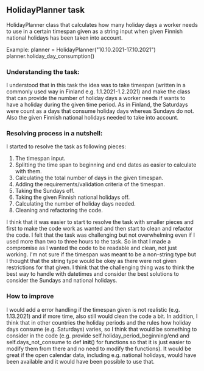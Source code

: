 ## HolidayPlanner task

HolidayPlanner class that calculates how many holiday days a worker needs to use in a certain timespan given as a string input when given Finnish national holidays has been taken into account.

Example:
planner = HolidayPlanner("10.10.2021-17.10.2021")
planner.holiday_day_consumption()

### Understanding the task:
I understood that in this task the idea was to take timespan (written in a commonly used way in Finland e.g. 1.1.2021-1.2.2021) and make the class that can provide the number of holiday days a worker needs if wants to have a holiday during the given time period. As in Finland, the Saturdays were count as a days that consume holiday days whereas Sundays do not. Also the given Finnish national holidays needed to take into account. 

### Resolving process in a nutshell:
I started to resolve the task as following pieces:
1. The timespan input.
2. Splitting the time span to beginning and end dates as easier to calculate with them.
3. Calculating the total number of days in the given timespan.
4. Adding the requirements/validation criteria of the timespan.
5. Taking the Sundays off.
6. Taking the given Finnish national holidays off.
7. Calculating the number of holiday days needed.
8. Cleaning and refactoring the code.

I think that it was easier to start to resolve the task with smaller pieces and first to make the code work as wanted and then start to clean and refactor the code. I felt that the task was challenging but not overwhelming even if I used more than two to three hours to the task. So in that I made a compromise as I wanted the code to be readable and clean, not just working. I'm not sure if the timespan was meant to be a non-string type but I thought that the string type would be okey as there were not given restrictions for that given. I think that the challenging thing was to think the best way to handle with datetimes and consider the best solutions to consider the Sundays and national holidays.

### How to improve
I would add a error handling if the timespan given is not realistic (e.g. 1.13.2021) and if more time, also still would clean the code a bit. In addition, I think that in other countries the holiday periods and the rules how holiday days consume (e.g. Saturdays) varies, so I think that would be something to consider in the code (e.g. provide self.holiday_period_beginning/end and self.days_not_consume to def __init__() for functions so that it is just easier to modify them from there and no need to modify the functions). It would be great if the open calendar data, including e.g. national holidays, would have been available and it would have been possible to use that. 